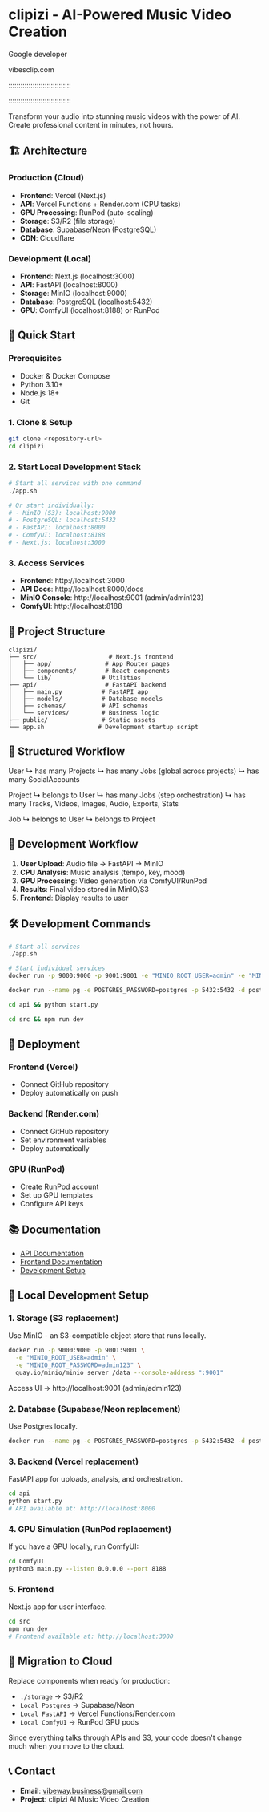 # clipizi - AI-Powered Music Video Creation

Google developer

vibesclip.com

:::::::::::::::::::::::::::::::

:::::::::::::::::::::::::::::::



Transform your audio into stunning music videos with the power of AI. Create professional content in minutes, not hours.

## 🏗️ Architecture

### Production (Cloud)
- **Frontend**: Vercel (Next.js)
- **API**: Vercel Functions + Render.com (CPU tasks)
- **GPU Processing**: RunPod (auto-scaling)
- **Storage**: S3/R2 (file storage)
- **Database**: Supabase/Neon (PostgreSQL)
- **CDN**: Cloudflare

### Development (Local)
- **Frontend**: Next.js (localhost:3000)
- **API**: FastAPI (localhost:8000)
- **Storage**: MinIO (localhost:9000)
- **Database**: PostgreSQL (localhost:5432)
- **GPU**: ComfyUI (localhost:8188) or RunPod

## 🚀 Quick Start

### Prerequisites
- Docker & Docker Compose
- Python 3.10+
- Node.js 18+
- Git

### 1. Clone & Setup
```bash
git clone <repository-url>
cd clipizi
```

### 2. Start Local Development Stack
```bash
# Start all services with one command
./app.sh

# Or start individually:
# - MinIO (S3): localhost:9000
# - PostgreSQL: localhost:5432
# - FastAPI: localhost:8000
# - ComfyUI: localhost:8188
# - Next.js: localhost:3000
```

### 3. Access Services
- **Frontend**: http://localhost:3000
- **API Docs**: http://localhost:8000/docs
- **MinIO Console**: http://localhost:9001 (admin/admin123)
- **ComfyUI**: http://localhost:8188

## 📁 Project Structure

```
clipizi/
├── src/                    # Next.js frontend
│   ├── app/               # App Router pages
│   ├── components/        # React components
│   └── lib/              # Utilities
├── api/                   # FastAPI backend
│   ├── main.py           # FastAPI app
│   ├── models/           # Database models
│   ├── schemas/          # API schemas
│   └── services/         # Business logic
├── public/               # Static assets
└── app.sh               # Development startup script
```

## 🔄 Structured Workflow

User
↳ has many Projects
↳ has many Jobs (global across projects)
↳ has many SocialAccounts

Project
↳ belongs to User
↳ has many Jobs (step orchestration)
↳ has many Tracks, Videos, Images, Audio, Exports, Stats

Job
↳ belongs to User
↳ belongs to Project

## 🔄 Development Workflow


1. **User Upload**: Audio file → FastAPI → MinIO
2. **CPU Analysis**: Music analysis (tempo, key, mood)
3. **GPU Processing**: Video generation via ComfyUI/RunPod
4. **Results**: Final video stored in MinIO/S3
5. **Frontend**: Display results to user

## 🛠️ Development Commands

```bash
# Start all services
./app.sh

# Start individual services
docker run -p 9000:9000 -p 9001:9001 -e "MINIO_ROOT_USER=admin" -e "MINIO_ROOT_PASSWORD=admin123" quay.io/minio/minio server /data --console-address ":9001"

docker run --name pg -e POSTGRES_PASSWORD=postgres -p 5432:5432 -d postgres

cd api && python start.py

cd src && npm run dev
```

## 🚀 Deployment

### Frontend (Vercel)
- Connect GitHub repository
- Deploy automatically on push

### Backend (Render.com)
- Connect GitHub repository
- Set environment variables
- Deploy automatically

### GPU (RunPod)
- Create RunPod account
- Set up GPU templates
- Configure API keys

## 📚 Documentation

- [API Documentation](./api/README.md)
- [Frontend Documentation](./src/README.md)
- [Development Setup](./README_CONFIG.md)

## 🔧 Local Development Setup

### 1. Storage (S3 replacement)
Use MinIO - an S3-compatible object store that runs locally.

```bash
docker run -p 9000:9000 -p 9001:9001 \
  -e "MINIO_ROOT_USER=admin" \
  -e "MINIO_ROOT_PASSWORD=admin123" \
  quay.io/minio/minio server /data --console-address ":9001"
```

Access UI → http://localhost:9001 (admin/admin123)

### 2. Database (Supabase/Neon replacement)
Use Postgres locally.

```bash
docker run --name pg -e POSTGRES_PASSWORD=postgres -p 5432:5432 -d postgres
```

### 3. Backend (Vercel replacement)
FastAPI app for uploads, analysis, and orchestration.

```bash
cd api
python start.py
# API available at: http://localhost:8000
```

### 4. GPU Simulation (RunPod replacement)
If you have a GPU locally, run ComfyUI:

```bash
cd ComfyUI
python3 main.py --listen 0.0.0.0 --port 8188
```

### 5. Frontend
Next.js app for user interface.

```bash
cd src
npm run dev
# Frontend available at: http://localhost:3000
```

## 🔄 Migration to Cloud

Replace components when ready for production:
- `./storage` → S3/R2
- `Local Postgres` → Supabase/Neon
- `Local FastAPI` → Vercel Functions/Render.com
- `Local ComfyUI` → RunPod GPU pods

Since everything talks through APIs and S3, your code doesn't change much when you move to the cloud.

## 📞 Contact

- **Email**: vibeway.business@gmail.com
- **Project**: clipizi AI Music Video Creation
